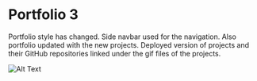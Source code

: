 # Portfolio 3

Portfolio style has changed. Side navbar used for the navigation. Also portfolio updated with the new projects. Deployed version of projects and their GitHub repositories linked under the gif files of the projects. 

![Alt Text](./assets/MahirErden.gif)